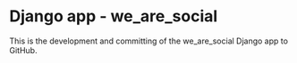 # Django app - we_are_social

This is the development and committing of the we_are_social Django app to GitHub.

